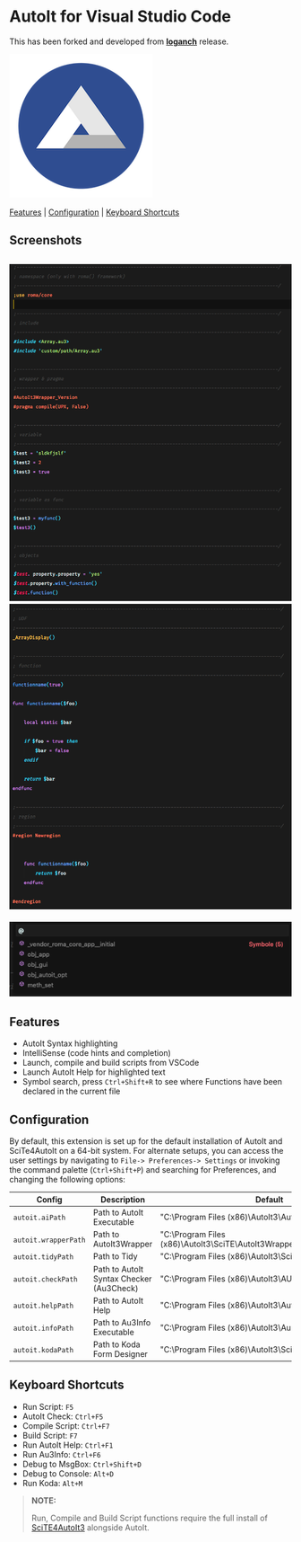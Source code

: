 # AutoIt for Visual Studio Code
This has been forked and developed from __[loganch](https://github.com/loganch/AutoIt-VSCode)__ release.

![logo](img/logo.png)

[Features](#features) | [Configuration](#configuration) | [Keyboard Shortcuts](#keyboard-shortcuts)

## Screenshots

![Syntax](img/docs/syntax_1.png)
![Syntax](img/docs/syntax_2.png)
---
![SymbolSearch](img/docs/symbols.png)

## Features

* AutoIt Syntax highlighting
* IntelliSense (code hints and completion) 
* Launch, compile and build scripts from VSCode
* Launch AutoIt Help for highlighted text 
* Symbol search, press `Ctrl+Shift+R` to see where Functions have been declared in the current file

## Configuration
By default, this extension is set up for the default installation of AutoIt and SciTe4AutoIt on a 64-bit system. For alternate setups, you can access the user settings by navigating to `File-> Preferences-> Settings` or invoking the command palette (`Ctrl+Shift+P`) and searching for Preferences, and changing the following options:

|Config |Description|Default |
|---|---|---|
|`autoit.aiPath`|Path to AutoIt Executable|"C:\\Program Files (x86)\\AutoIt3\\AutoIt3.exe"|
|`autoit.wrapperPath`|Path to AutoIt3Wrapper|"C:\\Program Files (x86)\\AutoIt3\\SciTE\\AutoIt3Wrapper\\AutoIt3Wrapper.au3"|
|`autoit.tidyPath`|Path to Tidy|"C:\\Program Files (x86)\\AutoIt3\\SciTE\\Tidy\\Tidy.exe"|
|`autoit.checkPath`|Path to AutoIt Syntax Checker (Au3Check)|"C:\\Program Files (x86)\\AutoIt3\\AU3Check.exe"|
|`autoit.helpPath`|Path to AutoIt Help|"C:\\Program Files (x86)\\AutoIt3\\AutoIt3Help.exe"|
|`autoit.infoPath`|Path to Au3Info Executable|"C:\\Program Files (x86)\\AutoIt3\\Au3Info.exe"|
|`autoit.kodaPath`|Path to Koda Form Designer|"C:\\Program Files (x86)\\AutoIt3\\SciTE\\Koda\\FD.exe"|

## Keyboard Shortcuts
* Run Script: `F5`
* AutoIt Check: `Ctrl+F5`
* Compile Script: `Ctrl+F7`
* Build Script: `F7`
* Run AutoIt Help: `Ctrl+F1`
* Run Au3Info: `Ctrl+F6`
* Debug to MsgBox: `Ctrl+Shift+D`
* Debug to Console: `Alt+D`
* Run Koda: `Alt+M`
> **NOTE:**
> 
> Run, Compile and Build Script functions require the full install of [SciTE4AutoIt3](https://www.autoitscript.com/site/autoit-script-editor/downloads/) alongside AutoIt.
